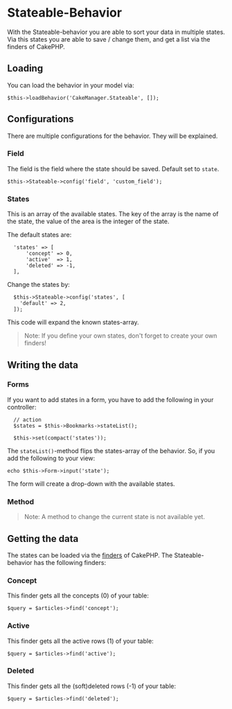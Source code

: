Stateable-Behavior
==================

With the Stateable-behavior you are able to sort your data in multiple states. 
Via this states you are able to save / change them, and get a list via the finders of CakePHP.

Loading
-------
You can load the behavior in your model via:

    $this->loadBehavior('CakeManager.Stateable', []);


Configurations
--------------
There are multiple configurations for the behavior. They will be explained.

### Field

The field is the field where the state should be saved. Default set to `state`.

    $this->Stateable->config('field', 'custom_field');

### States

This is an array of the available states. The key of the array is the name of the state, the value of the area is the integer of the state.

The default states are:

      'states' => [
          'concept' => 0,
          'active'  => 1,
          'deleted' => -1,
      ],
  
Change the states by: 

      $this->Stateable->config('states', [
        'default' => 2,
      ]);

This code will expand the known states-array.

> Note: If you define your own states, don't forget to create your own finders!

Writing the data
----------------

### Forms
If you want to add states in a form, you have to add the following in your controller:

      // action
      $states = $this->Bookmarks->stateList();
      
      $this->set(compact('states'));
 
The `stateList()`-method flips the states-array of the behavior. So, if you add the following to your view:

    echo $this->Form->input('state');

The form will create a drop-down with the available states.

### Method

> Note: A method to change the current state is not available yet.

Getting the data
----------------
The states can be loaded via the [finders](http://book.cakephp.org/3.0/en/orm/retrieving-data-and-resultsets.html#using-finders-to-load-data) of CakePHP.
The Stateable-behavior has the following finders:

###  Concept
This finder gets all the concepts (0) of your table:

    $query = $articles->find('concept');

###  Active
This finder gets all the active rows (1) of your table:

    $query = $articles->find('active');
    
###  Deleted
This finder gets all the (soft)deleted rows (-1) of your table:

    $query = $articles->find('deleted');
